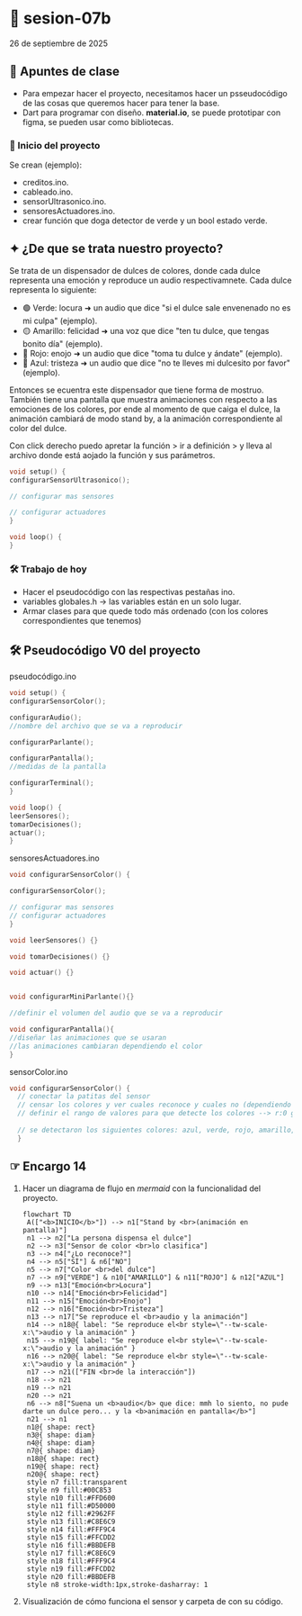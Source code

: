 # 🌷 sesion-07b

26 de septiembre de 2025

## 🪩 Apuntes de clase 
- Para empezar hacer el proyecto, necesitamos hacer un psseudocódigo de las cosas que queremos hacer para tener la base.
- Dart para programar con diseño. **material.io**, se puede prototipar con figma, se pueden usar como bibliotecas. 

### 🔮 Inicio del proyecto
Se crean (ejemplo):
- creditos.ino.
- cableado.ino.
- sensorUltrasonico.ino.
- sensoresActuadores.ino.
- crear función que doga detector de verde y un bool estado verde.

## ✦ ¿De que se trata nuestro proyecto?
Se trata de un dispensador de dulces de colores, donde cada dulce representa una emoción y reproduce un audio respectivamnete. Cada dulce representa lo siguiente:
- 🟢 Verde: locura ➜ un audio que dice "si el dulce sale envenenado no es mi culpa" (ejemplo). 
- 🟡 Amarillo: felicidad ➜ una voz que dice "ten tu dulce, que tengas bonito día" (ejemplo).
- 🔴 Rojo: enojo ➜ un audio que dice "toma tu dulce y ándate" (ejemplo).  
- 🔵 Azul: tristeza ➜ un audio que dice "no te lleves mi dulcesito por favor" (ejemplo).

Entonces se ecuentra este dispensador que tiene forma de mostruo. También tiene una pantalla que muestra animaciones con respecto a las emociones de los colores, por ende al momento de que caiga el dulce, la animación cambiará de modo stand by, a la animación correspondiente al color del dulce.

Con click derecho puedo apretar la función > ir a definición > y lleva al archivo donde está aojado la función y sus parámetros.

```cpp
void setup() {
configurarSensorUltrasonico();

// configurar mas sensores 

// configurar actuadores
}

void loop() {
}
```

### 🛠️ Trabajo de hoy
- Hacer el pseudocódigo con las respectivas pestañas ino.
- variables globales.h -> las variables están en un solo lugar.
- Armar clases para que quede todo más ordenado (con los colores correspondientes que tenemos)

## 🛠️ Pseudocódigo V0 del proyecto

pseudocódigo.ino

```cpp
void setup() {
configurarSensorColor();

configurarAudio();
//nombre del archivo que se va a reproducir

configurarParlante();

configurarPantalla();
//medidas de la pantalla

configurarTerminal();
}

void loop() {
leerSensores();
tomarDecisiones();
actuar();
}
```

sensoresActuadores.ino


```cpp
void configurarSensorColor() {

configurarSensorColor();

// configurar mas sensores
// configurar actuadores
}

void leerSensores() {}

void tomarDecisiones() {}

void actuar() {}


void configurarMiniParlante(){}

//definir el volumen del audio que se va a reproducir

void configurarPantalla(){
//diseñar las animaciones que se usaran
//las animaciones cambiaran dependiendo el color 
}  
```

sensorColor.ino

```cpp
void configurarSensorColor() {
  // conectar la patitas del sensor 
  // censar los colores y ver cuales reconoce y cuales no (dependiendo de los dulces a utilizar)
  // definir el rango de valores para que detecte los colores --> r:0 g:0 b:0
  
  // se detectaron los siguientes colores: azul, verde, rojo, amarillo, cyan, magenta
  }
```

## ☞ Encargo 14

1. Hacer un diagrama de flujo en *mermaid* con la funcionalidad del proyecto.

   ```mermaid
   flowchart TD
    A(["<b>INICIO</b>"]) --> n1["Stand by <br>(animación en pantalla)"]
    n1 --> n2["La persona dispensa el dulce"]
    n2 --> n3["Sensor de color <br>lo clasifica"]
    n3 --> n4["¿Lo reconoce?"]
    n4 --> n5["SÍ"] & n6["NO"]
    n5 --> n7["Color <br>del dulce"]
    n7 --> n9["VERDE"] & n10["AMARILLO"] & n11["ROJO"] & n12["AZUL"]
    n9 --> n13["Emoción<br>Locura"]
    n10 --> n14["Emoción<br>Felicidad"]
    n11 --> n15["Emoción<br>Enojo"]
    n12 --> n16["Emoción<br>Tristeza"]
    n13 --> n17["Se reproduce el <br>audio y la animación"]
    n14 --> n18@{ label: "Se reproduce el<br style=\"--tw-scale-x:\">audio y la animación" }
    n15 --> n19@{ label: "Se reproduce el<br style=\"--tw-scale-x:\">audio y la animación" }
    n16 --> n20@{ label: "Se reproduce el<br style=\"--tw-scale-x:\">audio y la animación" }
    n17 --> n21(["FIN <br>de la interacción"])
    n18 --> n21
    n19 --> n21
    n20 --> n21
    n6 --> n8["Suena un <b>audio</b> que dice: mmh lo siento, no pude darte un dulce pero... y la <b>animación en pantalla</b>"]
    n21 --> n1
    n1@{ shape: rect}
    n3@{ shape: diam}
    n4@{ shape: diam}
    n7@{ shape: diam}
    n18@{ shape: rect}
    n19@{ shape: rect}
    n20@{ shape: rect}
    style n7 fill:transparent
    style n9 fill:#00C853
    style n10 fill:#FFD600
    style n11 fill:#D50000
    style n12 fill:#2962FF
    style n13 fill:#C8E6C9
    style n14 fill:#FFF9C4
    style n15 fill:#FFCDD2
    style n16 fill:#BBDEFB
    style n17 fill:#C8E6C9
    style n18 fill:#FFF9C4
    style n19 fill:#FFCDD2
    style n20 fill:#BBDEFB
    style n8 stroke-width:1px,stroke-dasharray: 1
    ```

2. Visualización de cómo funciona el sensor y carpeta de con su código.
